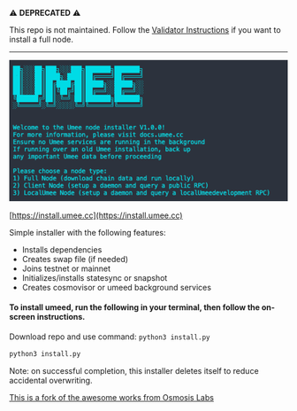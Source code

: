 ⚠️ **DEPRECATED** ⚠️

This repo is not maintained. Follow the [Validator Instructions](https://github.com/umee-network/umee/blob/main/docs/VALIDATOR.md) if you want to install a full node.

---

[![](screenshot.png)](https://install.umee.cc)

[https://install.umee.cc](https://install.umee.cc)

Simple installer with the following features:

- Installs dependencies
- Creates swap file (if needed)
- Joins testnet or mainnet
- Initializes/installs statesync or snapshot
- Creates cosmovisor or umeed background services

#### To install umeed, run the following in your terminal, then follow the on-screen instructions.

Download repo and use command: `python3 install.py`

```bash
python3 install.py
```

Note: on successful completion, this installer deletes itself to reduce accidental overwriting.

[This is a fork of the awesome works from Osmosis Labs](https://github.com/osmosis-labs/osmosis-installer/)
